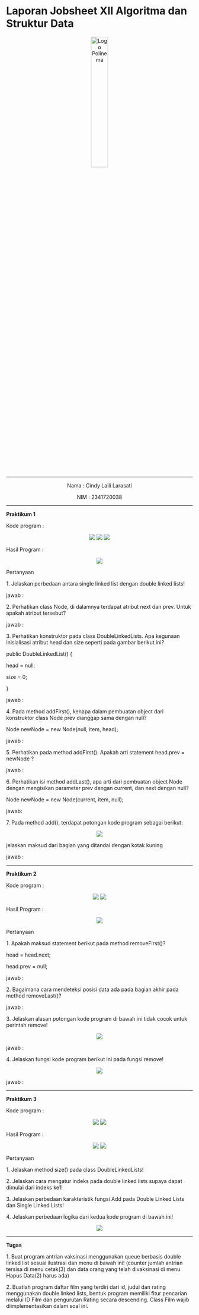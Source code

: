 # Laporan Jobsheet XII Algoritma dan Struktur Data
<p align="center">
   <img src="https://static.wikia.nocookie.net/logopedia/images/8/8a/Politeknik_Negeri_Malang.png/revision/latest?cb=20190922202558 " alt="Logo Polinema" width="30%"> 
</p>
<hr>
<p align="center">Nama : Cindy Laili Larasati</p>
<p align="center">NIM : 2341720038</p>
<hr>
<b>Praktikum 1</b>
<p>Kode program :</p>
<p align="center">
    <img src="Gambar/KodePrak1.png">
    <img src="Gambar/KodePrak1_2.png">
    <img src="Gambar/KodePrak1_3.png">
</p>
<p>Hasil Program :</p>
<p align="center">
    <img src="Gambar/HasilPrak1.png">
</p>
<p>Pertanyaan</p>
<p>1. Jelaskan perbedaan antara single linked list dengan double linked lists!</p>
<p>jawab :</p>
<p>2. Perhatikan class Node, di dalamnya terdapat atribut next dan prev. Untuk apakah atribut
tersebut?</p>
<p>jawab :</p>
<p>3. Perhatikan konstruktor pada class DoubleLinkedLists. Apa kegunaan inisialisasi atribut head dan
size seperti pada gambar berikut ini?</p>
<p>public DoubleLinkedList() {</p>
        <p>head = null;</p>
        <p>size = 0;</p>
    <p>}</p>
<p>jawab :</p>
<p>4. Pada method addFirst(), kenapa dalam pembuatan object dari konstruktor class Node prev
dianggap sama dengan null?</p>
<p>Node newNode = new Node(null, item, head);</p>
<p>jawab :</p>
<P>5. Perhatikan pada method addFirst(). Apakah arti statement head.prev = newNode ?</p>
<p>jawab :</p>
<p>6. Perhatikan isi method addLast(), apa arti dari pembuatan object Node dengan mengisikan
parameter prev dengan current, dan next dengan null?</p>
<p>Node newNode = new Node(current, item, null);</p>
<p>jawab: </p>
<p>7. Pada method add(), terdapat potongan kode program sebagai berikut:</p>
<p align="center">
    <img src="Gambar/SoalNo7.png">
</p>
<p>jelaskan maksud dari bagian yang ditandai dengan kotak kuning</p>
<p>jawab :</p>
<hr>
<b>Praktikum 2</b>
<p>Kode program :</p>
<p align="center">
    <img src="Gambar/KodePrak2.png">
    <img src="Gambar/KodePrak2_2.png">
</p>
<p>Hasil Program :</p>
<p align="center">
    <img src="Gambar/HasilPrak2.png">
</p>
<p>Pertanyaan</p>
<p>1. Apakah maksud statement berikut pada method removeFirst()?</p>
<p>head = head.next;</p>
<p>head.prev = null;</p>
<p>jawab :</p>
<p>2. Bagaimana cara mendeteksi posisi data ada pada bagian akhir pada method removeLast()?</p>
<p>jawab :</p>
<p>3. Jelaskan alasan potongan kode program di bawah ini tidak cocok untuk perintah remove!</p>
<p align="center">
    <img src="Gambar/SoalNo3.png">
</p>
<p>jawab :</p>
<p>4. Jelaskan fungsi kode program berikut ini pada fungsi remove!</p>
<p align="center">
    <img src="Gambar/SoalNo4.png">
</p>
<p>jawab :</p>
<hr>
<b>Praktikum 3</b>
<p>Kode program :</p>
<p align="center">
    <img src="Gambar/KodePrak3.png">
    <img src="Gambar/KodePrak3_2.png">
</p>
<p>Hasil Program :</p>
<p align="center">
    <img src="Gambar/HasilPrak3.png">
    <img src="Gambar/HasilPrak3_2.png">
</p>
<p>Pertanyaan</p>
<p>1. Jelaskan method size() pada class DoubleLinkedLists!</p>
<p>2. Jelaskan cara mengatur indeks pada double linked lists supaya dapat dimulai dari indeks ke1!</p>
<p>3. Jelaskan perbedaan karakteristik fungsi Add pada Double Linked Lists dan Single Linked Lists!</p>
<p>4. Jelaskan perbedaan logika dari kedua kode program di bawah ini!</p>
<p align="center">
    <img src="Gambar/SoalNo4Prak3.png">
</p>
<hr>
<b>Tugas</b>
<p>1. Buat program antrian vaksinasi menggunakan queue berbasis double linked list sesuai ilustrasi 
dan menu di bawah ini! (counter jumlah antrian tersisa di menu cetak(3) dan data orang yang 
telah divaksinasi di menu Hapus Data(2) harus ada)</p>
<p>2. Buatlah program daftar film yang terdiri dari id, judul dan rating menggunakan double linked 
lists, bentuk program memiliki fitur pencarian melalui ID Film dan pengurutan Rating secara 
descending. Class Film wajib diimplementasikan dalam soal ini. </p>